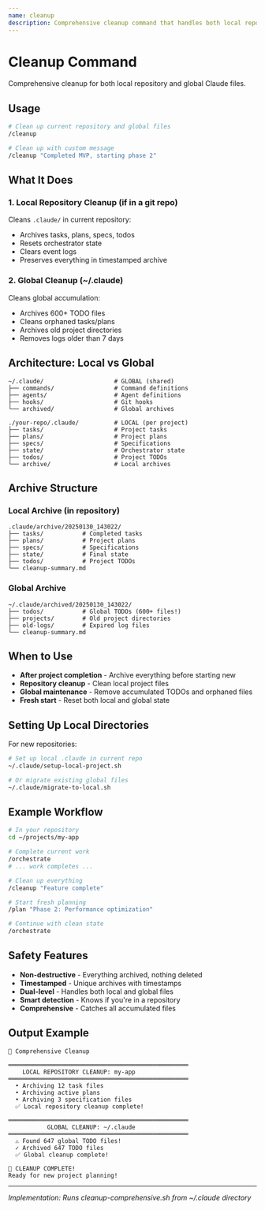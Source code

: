 ```yaml
---
name: cleanup
description: Comprehensive cleanup command that handles both local repository (.claude) and global (~/.claude) cleanup. Archives completed work and prepares for new planning.
---
```


# Cleanup Command

Comprehensive cleanup for both local repository and global Claude files.

## Usage

```bash
# Clean up current repository and global files
/cleanup

# Clean up with custom message
/cleanup "Completed MVP, starting phase 2"
```

## What It Does

### 1. **Local Repository Cleanup** (if in a git repo)
Cleans `.claude/` in current repository:
- Archives tasks, plans, specs, todos
- Resets orchestrator state
- Clears event logs
- Preserves everything in timestamped archive

### 2. **Global Cleanup** (~/.claude)
Cleans global accumulation:
- Archives 600+ TODO files
- Cleans orphaned tasks/plans
- Archives old project directories
- Removes logs older than 7 days

## Architecture: Local vs Global

```
~/.claude/                    # GLOBAL (shared)
├── commands/                 # Command definitions
├── agents/                   # Agent definitions
├── hooks/                    # Git hooks
└── archived/                 # Global archives

./your-repo/.claude/          # LOCAL (per project)
├── tasks/                    # Project tasks
├── plans/                    # Project plans
├── specs/                    # Specifications
├── state/                    # Orchestrator state
├── todos/                    # Project TODOs
└── archive/                  # Local archives
```

## Archive Structure

### Local Archive (in repository)
```
.claude/archive/20250130_143022/
├── tasks/           # Completed tasks
├── plans/           # Project plans
├── specs/           # Specifications
├── state/           # Final state
├── todos/           # Project TODOs
└── cleanup-summary.md
```

### Global Archive
```
~/.claude/archived/20250130_143022/
├── todos/           # Global TODOs (600+ files!)
├── projects/        # Old project directories
├── old-logs/        # Expired log files
└── cleanup-summary.md
```

## When to Use

- **After project completion** - Archive everything before starting new
- **Repository cleanup** - Clean local project files
- **Global maintenance** - Remove accumulated TODOs and orphaned files
- **Fresh start** - Reset both local and global state

## Setting Up Local Directories

For new repositories:
```bash
# Set up local .claude in current repo
~/.claude/setup-local-project.sh

# Or migrate existing global files
~/.claude/migrate-to-local.sh
```

## Example Workflow

```bash
# In your repository
cd ~/projects/my-app

# Complete current work
/orchestrate
# ... work completes ...

# Clean up everything
/cleanup "Feature complete"

# Start fresh planning
/plan "Phase 2: Performance optimization"

# Continue with clean state
/orchestrate
```

## Safety Features

- **Non-destructive** - Everything archived, nothing deleted
- **Timestamped** - Unique archives with timestamps
- **Dual-level** - Handles both local and global files
- **Smart detection** - Knows if you're in a repository
- **Comprehensive** - Catches all accumulated files

## Output Example

```
🧹 Comprehensive Cleanup

═══════════════════════════════════════════════════
    LOCAL REPOSITORY CLEANUP: my-app
═══════════════════════════════════════════════════
  • Archiving 12 task files
  • Archiving active plans
  • Archiving 3 specification files
  ✅ Local repository cleanup complete!

═══════════════════════════════════════════════════
           GLOBAL CLEANUP: ~/.claude
═══════════════════════════════════════════════════
  ⚠️ Found 647 global TODO files!
  ✓ Archived 647 TODO files
  ✅ Global cleanup complete!

🎉 CLEANUP COMPLETE!
Ready for new project planning!
```

---

*Implementation: Runs cleanup-comprehensive.sh from ~/.claude directory*

